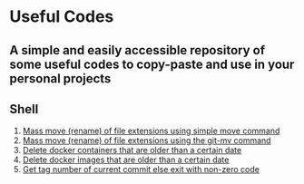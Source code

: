Useful Codes
============

A simple and easily accessible repository of some useful codes to copy-paste and use in your personal projects
--------------------------------------------------------------------------------------------------------------


Shell
-----

1. [Mass move (rename) of file extensions using simple move command](shell/mv-ext-mass)
2. [Mass move (rename) of file extensions using the git-mv command](shell/git-mv-ext-mass)
3. [Delete docker containers that are older than a certain date](shell/docker-contianer-delete-old)
4. [Delete docker images that are older than a certain date](shell/docker-image-delete-old)
5. [Get tag number of current commit else exit with non-zero code](shell/current-commit-tag)
